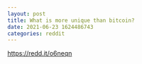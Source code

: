 ```yaml
--- 
layout: post 
title: What is more unique than bitcoin? 
date: 2021-06-23 1624486743 
categories: reddit 
--- 
```

https://redd.it/o6neqn